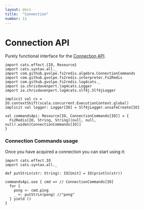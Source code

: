```yaml
---
layout: docs
title:  "Connection"
number: 11
---
```


# Connection API

Purely functional interface for the [Connection API](https://redis.io/commands#connection).

```tut:book:invisible
import cats.effect.{IO, Resource}
import cats.syntax.all._
import com.github.gvolpe.fs2redis.algebra.ConnectionCommands
import com.github.gvolpe.fs2redis.interpreter.Fs2Redis
import com.github.gvolpe.fs2redis.log4cats._
import io.chrisdavenport.log4cats.Logger
import io.chrisdavenport.log4cats.slf4j.Slf4jLogger

implicit val cs = IO.contextShift(scala.concurrent.ExecutionContext.global)
implicit val logger: Logger[IO] = Slf4jLogger.unsafeCreate[IO]

val commandsApi: Resource[IO, ConnectionCommands[IO]] = {
  Fs2Redis[IO, String, String](null, null, null).widen[ConnectionCommands[IO]]
}
```

### Connection Commands usage

Once you have acquired a connection you can start using it:

```tut:book:silent
import cats.effect.IO
import cats.syntax.all._

def putStrLn(str: String): IO[Unit] = IO(println(str))

commandsApi.use { cmd => // ConnectionCommands[IO]
  for {
    pong <- cmd.ping
    _ <- putStrLn(pong) //"pong"
  } yield ()
}
```

